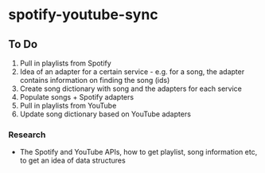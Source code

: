 # spotify-youtube-sync

## To Do
1. Pull in playlists from Spotify
2. Idea of an adapter for a certain service - e.g. for a song, the adapter contains information on finding the song (ids) 
3. Create song dictionary with song and the adapters for each service
4. Populate songs + Spotify adapters
5. Pull in playlists from YouTube
6. Update song dictionary based on YouTube adapters

### Research
- The Spotify and YouTube APIs, how to get playlist, song information etc, to get an idea of data structures